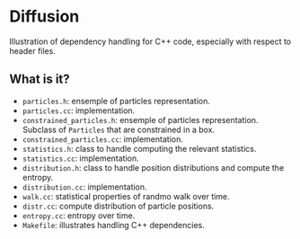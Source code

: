 # Diffusion
Illustration of dependency handling for C++ code, especially with respect
to header files.

## What is it?
* `particles.h`: ensemple of particles representation.
* `particles.cc`: implementation.
* `constrained_particles.h`: ensemple of particles representation.
    Subclass of `Particles` that are constrained in a box.
* `constrained_particles.cc`: implementation.
* `statistics.h`: class to handle computing the relevant statistics.
* `statistics.cc`: implementation.
* `distribution.h`: class to handle position distributions and
    compute the entropy.
* `distribution.cc`: implementation.
* `walk.cc`: statistical properties of randmo walk over time.
* `distr.cc`: compute distribution of particle positions.
* `entropy.cc`: entropy over time.
* `Makefile`: illustrates handling C++ dependencies.
